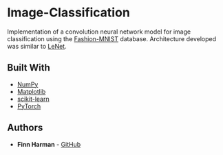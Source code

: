 # Image-Classification

Implementation of a convolution neural network model for image classification using the [Fashion-MNIST](https://arxiv.org/abs/1708.07747) database. Architecture developed was similar to [LeNet](http://yann.lecun.com/exdb/lenet/).

## Built With

* [NumPy](https://numpy.org/)
* [Matplotlib](https://matplotlib.org/)
* [scikit-learn](https://scikit-learn.org/stable/)
* [PyTorch](https://pytorch.org/)

## Authors

* **Finn Harman** - [GitHub](https://github.com/finn-harman)

